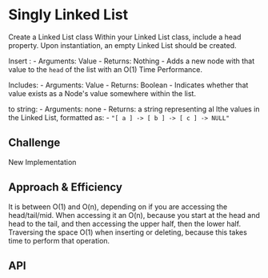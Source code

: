 # Singly Linked List
<!-- Short summary or background information -->
Create a Linked List class
Within your Linked List class, include a head property.
Upon instantiation, an empty Linked List should be created.

Insert :
    - Arguments: Value
    - Returns: Nothing
    - Adds a new node with that value to the `head` of the list with an O(1) Time Performance.

Includes:
    - Arguments: Value
    - Returns: Boolean
        - Indicates whether that value exists as a Node's value somewhere within the list.

to string:
    - Arguments: none
    - Returns: a string representing al lthe values in the Linked List, formatted as:
    - `"[ a ] -> [ b ] -> [ c ] -> NULL"`

## Challenge
<!-- Description of the challenge -->
New Implementation

## Approach & Efficiency
<!-- What approach did you take? Why? What is the Big O space/time for this approach? -->

It is between O(1) and O(n), depending on if you are accessing the head/tail/mid.
When accessing it an O(n), because you start at the head and head to the tail, and then accessing the upper half, then the lower half. Traversing the space
O(1) when inserting or deleting, because this takes time to perform that operation.

## API
<!-- Description of each method publicly available to your Linked List -->
